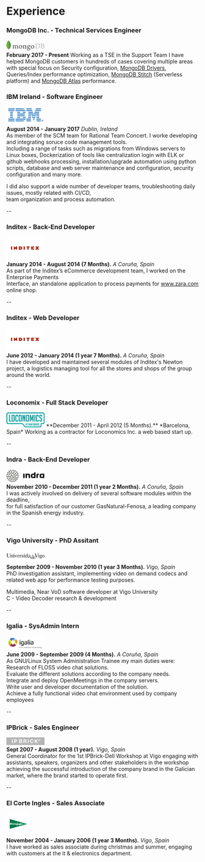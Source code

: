 # Experience

### MongoDB Inc. - Technical Services Engineer
<img src="https://github.com/manfontan/CV/blob/master/img/mgdb-logo.png" alt="lcx-logo" width="100px;"/></br>
**February 2017 - Present**
Working as a TSE in the Support Team I have helped MongoDB customers in hundreds of cases covering multiple areas with special focus on Security configuration, [MongoDB Drivers](https://docs.mongodb.com/ecosystem/drivers/), Queries/Index performance optimization, [MongoDB Stitch](https://www.mongodb.com/cloud/stitch) (Serverless platform) and [MongoDB Atlas](https://www.mongodb.com/cloud/Atlas) performance.

### IBM Ireland - Software Engineer
![ibm-logo](https://github.com/manfontan/CV/blob/master/img/ibm-logo.png)  
**August 2014 - January 2017**
*Dublin, Ireland*  
As member of the SCM team for Rational Team Concert. I worke developing and integrating soruce code management tools.  
Including a range of tasks such as migrations from Windows servers to Linux boxes, Dockerization of tools like centralization login with ELK or github webhooks processing, installation/upgrade automation using python scripts, database and web server maintenance and configuration, security configuration and many more.  

I did also support a wide number of developer teams, troubleshooting daily issues, mostly related with CI/CD,  
team organization and process automation.

--

### Inditex - Back-End Developer  
![itx-logo](https://github.com/manfontan/CV/blob/master/img/itx-logo.png)  
**January 2014 - August 2014 (7 Months).**
*A Coruña, Spain*  
As part of the Inditex’s eCommerce development team,  I worked on the Enterprise Payments  
Interface, an standalone application to process payments for www.zara.com online shop.

--

### Inditex - Web Developer  
![itx-logo](https://github.com/manfontan/CV/blob/master/img/itx-logo.png)  
**June 2012 - January 2014 (1 year 7 Months).**
*A Coruña, Spain*  
I have developed and maintained several modules of Inditex's Newton project, a logistics managing tool for all the stores and shops of the group around the world.

--

### Loconomix - Full Stack Developer  
<img src="https://github.com/manfontan/CV/blob/master/img/lcx-logo.png" alt="lcx-logo" width="100px;"/>  
**December 2011 - April 2012 (5 Months).**
*Barcelona, Spain*  
Working as a contractor for Loconomics Inc. a web based start up.

--

### Indra - Back-End Developer  
![indra-logo](https://github.com/manfontan/CV/blob/master/img/indra-logo.png)  
**November 2010 - December 2011 (1 year 2 Months).**
*A Coruña, Spain*  
I was actively involved on delivery of several software modules within the deadline,  
for full satisfaction of our customer GasNatural-Fenosa, a leading company in the Spanish energy industry.

--

### Vigo University - PhD Assitant  
![uvigo-logo](https://github.com/manfontan/CV/blob/master/img/uvigo-logo.png)  
**September 2009 - November 2010 (1 year 3 Months).**
*Vigo, Spain*  
PhD investigation assistant, implementing video on demand codecs and related web app for performance testing purposes.  

Multimedia, Near VoD software developer at Vigo University  
C - Video Decoder research & development  

--

### Igalia - SysAdmin Intern  
![igalia-logo](https://github.com/manfontan/CV/blob/master/img/igalia-logo.png)  
**June 2009 - September 2009 (4 Months).**
*A Coruña, Spain*  
As GNU/Linux System Administration Trainee my main duties were:  
Research of FLOSS video chat solutions.  
Evaluate the different solutions according to the company needs.  
Integrate and deploy OpenMeetings in the company servers.  
Write user and developer documentation of the solution.  
Achieve a fully functional video chat environment used by company employees  

--

### IPBrick - Sales Engineer  
![ipb-logo](https://github.com/manfontan/CV/blob/master/img/ipb-logo.png)  
**Sept 2007 - August 2008 (1 year).**
*Vigo, Spain*  
General Coordinator for the 1st IPBrick-Dell Workshop at Vigo
engaging with assistants, speakers, organizers and other stakeholders in the workshop achieving the successful introduction of the company brand in the Galician market, where the brand started to operate first.

--

### El Corte Ingles - Sales Associate  
![eci-logo](https://github.com/manfontan/CV/blob/master/img/eci-logo.png)  
**November 2004 - January 2006 (1 year 3 Months).**
*Vigo, Spain*  
I have worked as sales associate during christmas and summer, engaging with customers
at the it & electronics department.

